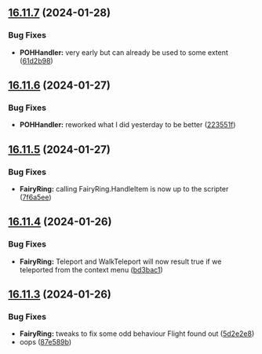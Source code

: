 ## [16.11.7](https://github.com/Torwent/WaspLib/compare/v16.11.6...v16.11.7) (2024-01-28)


### Bug Fixes

* **POHHandler:** very early but can already be used to some extent ([61d2b98](https://github.com/Torwent/WaspLib/commit/61d2b98bce36f8a8f9d6cdf4c8de8e4f8ead5e6e))



## [16.11.6](https://github.com/Torwent/WaspLib/compare/v16.11.5...v16.11.6) (2024-01-27)


### Bug Fixes

* **POHHandler:** reworked what I did yesterday to be better ([223551f](https://github.com/Torwent/WaspLib/commit/223551fba62f5f1e02322b74bb62405d4003dae9))



## [16.11.5](https://github.com/Torwent/WaspLib/compare/v16.11.4...v16.11.5) (2024-01-27)


### Bug Fixes

* **FairyRing:** calling FairyRing.HandleItem is now up to the scripter ([7f6a5ee](https://github.com/Torwent/WaspLib/commit/7f6a5ee6d4481f4e93639ba0ae481aeabf51c53a))



## [16.11.4](https://github.com/Torwent/WaspLib/compare/v16.11.3...v16.11.4) (2024-01-26)


### Bug Fixes

* **FairyRing:** Teleport and WalkTeleport will now result true if we teleported from the context menu ([bd3bac1](https://github.com/Torwent/WaspLib/commit/bd3bac130b83bc31635dbcc207b5adde444899f1))



## [16.11.3](https://github.com/Torwent/WaspLib/compare/v16.11.2...v16.11.3) (2024-01-26)


### Bug Fixes

* **FairyRing:** tweaks to fix some odd behaviour Flight found out ([5d2e2e8](https://github.com/Torwent/WaspLib/commit/5d2e2e853e47819c1ddb571fc679483453b9748f))
* oops ([87e589b](https://github.com/Torwent/WaspLib/commit/87e589b3226ba1b66fc3162e92e1bb820f12fbcf))



